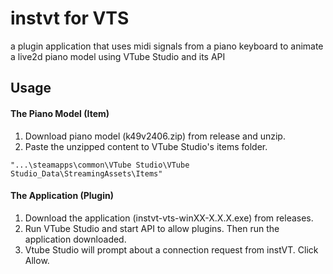 # instvt for VTS

a plugin application that uses midi signals from a piano keyboard to animate a live2d piano model using VTube Studio and its API

## Usage

#### The Piano Model (Item)

1. Download piano model (k49v2406.zip) from release and unzip.
2. Paste the unzipped content to VTube Studio's items folder.
````
"...\steamapps\common\VTube Studio\VTube Studio_Data\StreamingAssets\Items"
````
#### The Application (Plugin)

1. Download the application (instvt-vts-winXX-X.X.X.exe) from releases.
2. Run VTube Studio and start API to allow plugins. Then run the application downloaded.
3. Vtube Studio will prompt about a connection request from instVT. Click Allow.
